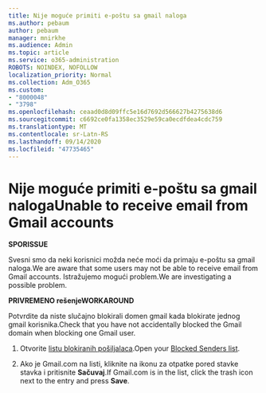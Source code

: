 ```yaml
---
title: Nije moguće primiti e-poštu sa gmail naloga
ms.author: pebaum
author: pebaum
manager: mnirkhe
ms.audience: Admin
ms.topic: article
ms.service: o365-administration
ROBOTS: NOINDEX, NOFOLLOW
localization_priority: Normal
ms.collection: Adm_O365
ms.custom:
- "8000048"
- "3798"
ms.openlocfilehash: ceaad0d8d09ffc5e16d7692d566627b4275638d6
ms.sourcegitcommit: c6692ce0fa1358ec3529e59ca0ecdfdea4cdc759
ms.translationtype: MT
ms.contentlocale: sr-Latn-RS
ms.lasthandoff: 09/14/2020
ms.locfileid: "47735465"
---
```

# <a name="unable-to-receive-email-from-gmail-accounts"></a><span data-ttu-id="05f49-102">Nije moguće primiti e-poštu sa gmail naloga</span><span class="sxs-lookup"><span data-stu-id="05f49-102">Unable to receive email from Gmail accounts</span></span>

<span data-ttu-id="05f49-103">**SPOR**</span><span class="sxs-lookup"><span data-stu-id="05f49-103">**ISSUE**</span></span>

<span data-ttu-id="05f49-104">Svesni smo da neki korisnici možda neće moći da primaju e-poštu sa gmail naloga.</span><span class="sxs-lookup"><span data-stu-id="05f49-104">We are aware that some users may not be able to receive email from Gmail accounts.</span></span> <span data-ttu-id="05f49-105">Istražujemo mogući problem.</span><span class="sxs-lookup"><span data-stu-id="05f49-105">We are investigating a possible problem.</span></span>

<span data-ttu-id="05f49-106">**PRIVREMENO rešenje**</span><span class="sxs-lookup"><span data-stu-id="05f49-106">**WORKAROUND**</span></span>

<span data-ttu-id="05f49-107">Potvrdite da niste slučajno blokirali domen gmail kada blokirate jednog gmail korisnika.</span><span class="sxs-lookup"><span data-stu-id="05f49-107">Check that you have not accidentally blocked the Gmail domain when blocking one Gmail user.</span></span>

1. <span data-ttu-id="05f49-108">Otvorite [listu blokiranih pošiljalaca](https://go.microsoft.com/fwlink/?linkid=2121010).</span><span class="sxs-lookup"><span data-stu-id="05f49-108">Open your [Blocked Senders list](https://go.microsoft.com/fwlink/?linkid=2121010).</span></span>

2. <span data-ttu-id="05f49-109">Ako je Gmail.com na listi, kliknite na ikonu za otpatke pored stavke stavka i pritisnite **Sačuvaj**.</span><span class="sxs-lookup"><span data-stu-id="05f49-109">If Gmail.com is in the list, click the trash icon next to the entry and press **Save**.</span></span>
